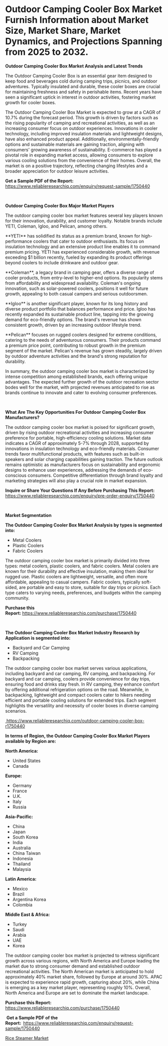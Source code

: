 <p><h1>Outdoor Camping Cooler Box Market Furnish Information about Market Size, Market Share, Market Dynamics, and Projections Spanning from 2025 to 2032.</h1></p><p><strong>Outdoor Camping Cooler Box Market Analysis and Latest Trends</strong></p>
<p><p>The Outdoor Camping Cooler Box is an essential gear item designed to keep food and beverages cold during camping trips, picnics, and outdoor adventures. Typically insulated and durable, these cooler boxes are crucial for maintaining freshness and safety in perishable items. Recent years have seen a significant uptick in interest in outdoor activities, fostering market growth for cooler boxes.</p><p>The Outdoor Camping Cooler Box Market is expected to grow at a CAGR of 10.7% during the forecast period. This growth is driven by factors such as the rising popularity of camping and recreational activities, as well as an increasing consumer focus on outdoor experiences. Innovations in cooler technology, including improved insulation materials and lightweight designs, have also enhanced product appeal. Additionally, environmentally-friendly options and sustainable materials are gaining traction, aligning with consumers' growing awareness of sustainability. E-commerce has played a pivotal role in expanding market access, allowing consumers to explore various cooling solutions from the convenience of their homes. Overall, the market is on a positive trajectory, reflecting changing lifestyles and a broader appreciation for outdoor leisure activities.</p></p>
<p><strong>Get a Sample PDF of the Report:&nbsp;</strong> <a href="https://www.reliableresearchiq.com/enquiry/request-sample/1750440?utm_campaign=2202&utm_medium=2&utm_source=Github&utm_content=ia&utm_term=04042025&utm_id=outdoor-camping-cooler-box">https://www.reliableresearchiq.com/enquiry/request-sample/1750440</a></p>
<p>&nbsp;</p>
<p><strong>Outdoor Camping Cooler Box Major Market Players</strong></p>
<p><p>The outdoor camping cooler box market features several key players known for their innovation, durability, and customer loyalty. Notable brands include YETI, Coleman, Igloo, and Pelican, among others.</p><p>**YETI** has solidified its status as a premium brand, known for high-performance coolers that cater to outdoor enthusiasts. Its focus on insulation technology and an extensive product line enables it to command premium pricing. YETI has experienced considerable growth, with revenue exceeding $1 billion recently, fueled by expanding its product offerings beyond coolers to include drinkware and outdoor gear.</p><p>**Coleman**, a legacy brand in camping gear, offers a diverse range of cooler products, from entry-level to higher-end options. Its popularity stems from affordability and widespread availability. Coleman's ongoing innovation, such as solar-powered coolers, positions it well for future growth, appealing to both casual campers and serious outdoorsmen.</p><p>**Igloo** is another significant player, known for its long history and diverse product portfolio that balances performance and price. Igloo has recently expanded its sustainable product line, tapping into the growing demand for eco-friendly options. The brand's revenue has shown consistent growth, driven by an increasing outdoor lifestyle trend.</p><p>**Pelican** focuses on rugged coolers designed for extreme conditions, catering to the needs of adventurous consumers. Their products command a premium price point, contributing to robust growth in the premium segment of the market. Pelican's revenue has grown steadily, largely driven by outdoor adventure activities and the brand's strong reputation for durability.</p><p>In summary, the outdoor camping cooler box market is characterized by intense competition among established brands, each offering unique advantages. The expected further growth of the outdoor recreation sector bodes well for the market, with projected revenues anticipated to rise as brands continue to innovate and cater to evolving consumer preferences.</p></p>
<p>&nbsp;</p>
<p><strong>What Are The Key Opportunities For Outdoor Camping Cooler Box Manufacturers?</strong></p>
<p><p>The outdoor camping cooler box market is poised for significant growth, driven by rising outdoor recreational activities and increasing consumer preference for portable, high-efficiency cooling solutions. Market data indicates a CAGR of approximately 5-7% through 2028, supported by innovations in insulation technology and eco-friendly materials. Consumer trends favor multifunctional products, with features such as built-in speakers and solar charging capabilities gaining traction. The future outlook remains optimistic as manufacturers focus on sustainability and ergonomic designs to enhance user experiences, addressing the demands of eco-conscious consumers. Competitive differentiation through brand loyalty and marketing strategies will also play a crucial role in market expansion.</p></p>
<p><strong>Inquire or Share Your Questions If Any Before Purchasing This Report:</strong> <a href="https://www.reliableresearchiq.com/enquiry/pre-order-enquiry/1750440?utm_campaign=2202&utm_medium=2&utm_source=Github&utm_content=ia&utm_term=04042025&utm_id=outdoor-camping-cooler-box">https://www.reliableresearchiq.com/enquiry/pre-order-enquiry/1750440</a></p>
<p>&nbsp;</p>
<p><strong>Market Segmentation</strong></p>
<p><strong>The Outdoor Camping Cooler Box Market Analysis by types is segmented into:</strong></p>
<p><ul><li>Metal Coolers</li><li>Plastic Coolers</li><li>Fabric Coolers</li></ul></p>
<p><p>The outdoor camping cooler box market is primarily divided into three types: metal coolers, plastic coolers, and fabric coolers. Metal coolers are known for their durability and effective insulation, making them ideal for rugged use. Plastic coolers are lightweight, versatile, and often more affordable, appealing to casual campers. Fabric coolers, typically soft-sided, are portable and easy to store, suitable for day trips or picnics. Each type caters to varying needs, preferences, and budgets within the camping community.</p></p>
<p><strong>Purchase this Report:&nbsp;</strong><a href="https://www.reliableresearchiq.com/purchase/1750440?utm_campaign=2202&utm_medium=2&utm_source=Github&utm_content=ia&utm_term=04042025&utm_id=outdoor-camping-cooler-box">https://www.reliableresearchiq.com/purchase/1750440</a></p>
<p>&nbsp;</p>
<p><strong>The Outdoor Camping Cooler Box Market Industry Research by Application is segmented into:</strong></p>
<p><ul><li>Backyard and Car Camping</li><li>RV Camping</li><li>Backpacking</li></ul></p>
<p><p>The outdoor camping cooler box market serves various applications, including backyard and car camping, RV camping, and backpacking. For backyard and car camping, coolers provide convenience for day trips, ensuring food and drinks stay fresh. In RV camping, they enhance comfort by offering additional refrigeration options on the road. Meanwhile, in backpacking, lightweight and compact coolers cater to hikers needing efficient and portable cooling solutions for extended trips. Each segment highlights the versatility and necessity of cooler boxes in diverse camping scenarios.</p></p>
<p><a href="https://www.reliableresearchiq.com/outdoor-camping-cooler-box-r1750440?utm_campaign=2202&utm_medium=2&utm_source=Github&utm_content=ia&utm_term=04042025&utm_id=outdoor-camping-cooler-box">&nbsp;https://www.reliableresearchiq.com/outdoor-camping-cooler-box-r1750440</a></p>
<p><strong>In terms of Region, the Outdoor Camping Cooler Box Market Players available by Region are:</strong></p>
<p>
    <p> <strong> North America: </strong>
        <ul>
            <li>United States</li>
            <li>Canada</li>
        </ul>
        </p> 
    <p> <strong> Europe: </strong>
        <ul>
            <li>Germany</li>
            <li>France</li>
            <li>U.K.</li>
            <li>Italy</li>
            <li>Russia</li>
        </ul>
        </p> 
    <p> <strong> Asia-Pacific: </strong>
        <ul>
            <li>China</li>
            <li>Japan</li>
            <li>South Korea</li>
            <li>India</li>
            <li>Australia</li>
            <li>China Taiwan</li>
            <li>Indonesia</li>
            <li>Thailand</li>
            <li>Malaysia</li>
        </ul>
        </p> 
    <p> <strong> Latin America: </strong>
        <ul>
            <li>Mexico</li>
            <li>Brazil</li>
            <li>Argentina Korea</li>
            <li>Colombia</li>
        </ul>
        </p> 
    <p> <strong> Middle East & Africa: </strong>
        <ul>
            <li>Turkey</li>
            <li>Saudi</li>
            <li>Arabia</li>
            <li>UAE</li>
            <li>Korea</li>
        </ul>
    </p>
    </p>
<p><p>The outdoor camping cooler box market is projected to witness significant growth across various regions, with North America and Europe leading the market due to strong consumer demand and established outdoor recreational activities. The North American market is anticipated to hold approximately 40% market share, followed by Europe at around 30%. APAC is expected to experience rapid growth, capturing about 20%, while China is emerging as a key market player, representing roughly 10%. Overall, North America and Europe are set to dominate the market landscape.</p></p>
<p><strong>Purchase this Report: </strong><a href="https://www.reliableresearchiq.com/purchase/1750440?utm_campaign=2202&utm_medium=2&utm_source=Github&utm_content=ia&utm_term=04042025&utm_id=outdoor-camping-cooler-box">https://www.reliableresearchiq.com/purchase/1750440</a></p>
<p>&nbsp;<strong>Get a Sample PDF of the Report:&nbsp;&nbsp;</strong><a href="https://www.reliableresearchiq.com/enquiry/request-sample/1750440?utm_campaign=2202&utm_medium=2&utm_source=Github&utm_content=ia&utm_term=04042025&utm_id=outdoor-camping-cooler-box">https://www.reliableresearchiq.com/enquiry/request-sample/1750440</a></p>
<p><strong></strong></p>
<p><p><a href="https://github.com/yoshih12/Market-Research-Report-List-4/blob/main/rice-steamer-market.md?utm_campaign=2202&utm_medium=2&utm_source=Github&utm_content=ia&utm_term=04042025&utm_id=outdoor-camping-cooler-box">Rice Steamer Market</a></p></p>